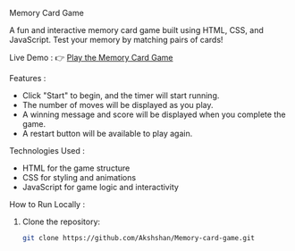  Memory Card Game  

A fun and interactive memory card game built using HTML, CSS, and JavaScript. Test your memory by matching pairs of cards!  

Live Demo :
👉 [Play the Memory Card Game](https://akshshan.github.io/Memory-card-game/)  

Features : 
- Click "Start" to begin, and the timer will start running.  
- The number of moves will be displayed as you play.  
- A winning message and score will be displayed when you complete the game.  
- A restart button will be available to play again.  

Technologies Used :
- HTML for the game structure  
- CSS for styling and animations  
- JavaScript for game logic and interactivity  

How to Run Locally :
1. Clone the repository:  
   ```bash
   git clone https://github.com/Akshshan/Memory-card-game.git
